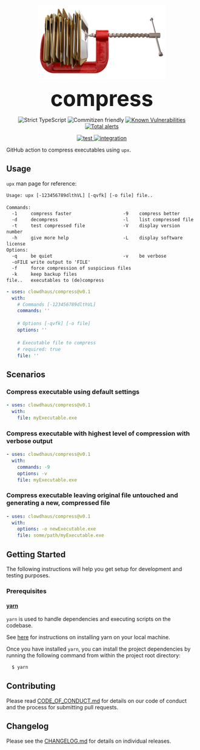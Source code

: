 <p align="center">
  <img src=".github/compress.jpg" alt="aws-actions" height="196px">
</p>
<h1 style="font-size: 56px; margin: 0; padding: 0;" align="center">
  compress
</h1>
<p align="center">
  <img src="https://badgen.net/badge/TypeScript/strict%20%F0%9F%92%AA/blue" alt="Strict TypeScript">
  <img src="https://img.shields.io/badge/commitizen-friendly-brightgreen.svg" alt="Commitizen friendly">
  <a href="https://snyk.io/test/github/clowdhaus/compress">
    <img src="https://snyk.io/test/github/clowdhaus/compress/badge.svg" alt="Known Vulnerabilities" data-canonical-src="https://snyk.io/test/github/clowdhaus/compress">
  </a>
  <a href="https://lgtm.com/projects/g/clowdhaus/compress/alerts/"><img alt="Total alerts" src="https://img.shields.io/lgtm/alerts/g/clowdhaus/compress.svg?logo=lgtm&logoWidth=18"/></a>
</p>
<p align="center">
  <a href="https://github.com/clowdhaus/compress/actions?query=workflow%3Atest">
    <img src="https://github.com/clowdhaus/compress/workflows/test/badge.svg?branch=master" alt="test">
  </a>
  <a href="https://github.com/clowdhaus/compress/actions?query=workflow%3Aintegration">
    <img src="https://github.com/clowdhaus/compress/workflows/integration/badge.svg?branch=master" alt="integration">
  </a>
</p>


GitHub action to compress executables using `upx`.

## Usage

`upx` man page for reference:

```
Usage: upx [-123456789dlthVL] [-qvfk] [-o file] file..

Commands:
  -1     compress faster                   -9    compress better
  -d     decompress                        -l    list compressed file
  -t     test compressed file              -V    display version number
  -h     give more help                    -L    display software license
Options:
  -q     be quiet                          -v    be verbose
  -oFILE write output to 'FILE'
  -f     force compression of suspicious files
  -k     keep backup files
file..   executables to (de)compress
```

```yml
- uses: clowdhaus/compress@v0.1
  with:
    # Commands [-123456789dlthVL]
    commands: ''

    # Options [-qvfk] [-o file]
    options: ''

    # Executable file to compress
    # required: true
    file: ''
```

## Scenarios

### Compress executable using default settings

```yml
- uses: clowdhaus/compress@v0.1
  with:
    file: myExecutable.exe
```

### Compress executable with highest level of compression with verbose output

```yml
- uses: clowdhaus/compress@v0.1
  with:
    commands: -9
    options: -v
    file: myExecutable.exe
```

### Compress executable leaving original file untouched and generating a new, compressed file

```yml
- uses: clowdhaus/compress@v0.1
  with:
    options: -o newExecutable.exe
    file: some/path/myExecutable.exe
```

## Getting Started

The following instructions will help you get setup for development and testing purposes.

### Prerequisites

#### [yarn](https://github.com/yarnpkg/yarn)

`yarn` is used to handle dependencies and executing scripts on the codebase.

See [here](https://yarnpkg.com/en/docs/install#debian-stable) for instructions on installing yarn on your local machine.

Once you have installed `yarn`, you can install the project dependencies by running the following command from within the project root directory:

```bash
  $ yarn
```

## Contributing

Please read [CODE_OF_CONDUCT.md](.github/CODE_OF_CONDUCT.md) for details on our code of conduct and the process for submitting pull requests.

## Changelog

Please see the [CHANGELOG.md](CHANGELOG.md) for details on individual releases.
